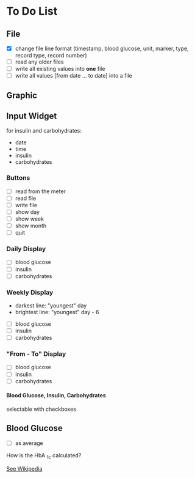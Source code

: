 # To Do List

## File
- [x] change file line format (timestamp, blood glucose, unit, marker, type, record type, record number)
- [ ] read any older files
- [ ] write all existing values ​​into **one** file
- [ ] write all values [​​from date ... to date] into a file

## Graphic
## Input Widget
for insulin and carbohydrates:
- date
- time
- insulin
- carbohydrates

### Buttons
- [ ] read from the meter
- [ ] read file
- [ ] write file
- [ ] show day
- [ ] show week
- [ ] show month
- [ ] quit

### Daily Display
- [ ] blood glucose
- [ ] insulin
- [ ] carbohydrates

### Weekly Display
- darkest line: "youngest" day
- brightest line: "youngest" day - 6


- [ ] blood glucose
- [ ] insulin
- [ ] carbohydrates

### "From - To" Display
- [ ] blood glucose
- [ ] insulin
- [ ] carbohydrates

#### Blood Glucose, Insulin, Carbohydrates
selectable with checkboxes

## Blood Glucose
- [ ] as average

How is the HbA <sub>1c</sub> calculated?

[See Wikipedia](https://de.wikipedia.org/wiki/HbA1c#Umrechnungstabelle)
